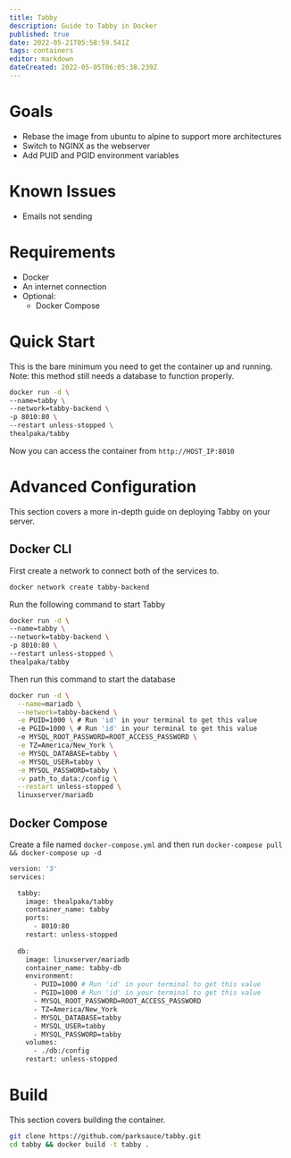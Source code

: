 ```yaml
---
title: Tabby
description: Guide to Tabby in Docker
published: true
date: 2022-05-21T05:58:59.541Z
tags: containers
editor: markdown
dateCreated: 2022-05-05T06:05:38.239Z
---
```


# Goals
- Rebase the image from ubuntu to alpine to support more architectures
- Switch to NGINX as the webserver
- Add PUID and PGID environment variables

# Known Issues
- Emails not sending

# Requirements
- Docker
- An internet connection
- Optional:
	- Docker Compose

# Quick Start
This is the bare minimum you need to get the container up and running. Note: this method still needs a database to function properly.
```bash
docker run -d \
--name=tabby \
--network=tabby-backend \
-p 8010:80 \
--restart unless-stopped \
thealpaka/tabby
```
Now you can access the container from `http://HOST_IP:8010`

# Advanced Configuration
This section covers a more in-depth guide on deploying Tabby on your server.

## Docker CLI
First create a network to connect both of the services to.
```bash
docker network create tabby-backend
```
Run the following command to start Tabby
```bash
docker run -d \
--name=tabby \
--network=tabby-backend \
-p 8010:80 \
--restart unless-stopped \
thealpaka/tabby
```
Then run this command to start the database
```bash
docker run -d \
  --name=mariadb \
  --network=tabby-backend \
  -e PUID=1000 \ # Run 'id' in your terminal to get this value
  -e PGID=1000 \ # Run 'id' in your terminal to get this value
  -e MYSQL_ROOT_PASSWORD=ROOT_ACCESS_PASSWORD \
  -e TZ=America/New_York \
  -e MYSQL_DATABASE=tabby \
  -e MYSQL_USER=tabby \
  -e MYSQL_PASSWORD=tabby \
  -v path_to_data:/config \
  --restart unless-stopped \
  linuxserver/mariadb
```
## Docker Compose
Create a file named `docker-compose.yml` and then run `docker-compose pull && docker-compose up -d`
```bash
version: '3'
services:

  tabby:
    image: thealpaka/tabby
    container_name: tabby
    ports:
      - 8010:80
    restart: unless-stopped
    
  db:
    image: linuxserver/mariadb
    container_name: tabby-db
    environment:
      - PUID=1000 # Run 'id' in your terminal to get this value
      - PGID=1000 # Run 'id' in your terminal to get this value
      - MYSQL_ROOT_PASSWORD=ROOT_ACCESS_PASSWORD
      - TZ=America/New_York
      - MYSQL_DATABASE=tabby
      - MYSQL_USER=tabby
      - MYSQL_PASSWORD=tabby
    volumes:
      - ./db:/config
    restart: unless-stopped
```

# Build
This section covers building the container.

```bash
git clone https://github.com/parksauce/tabby.git
cd tabby && docker build -t tabby .
```